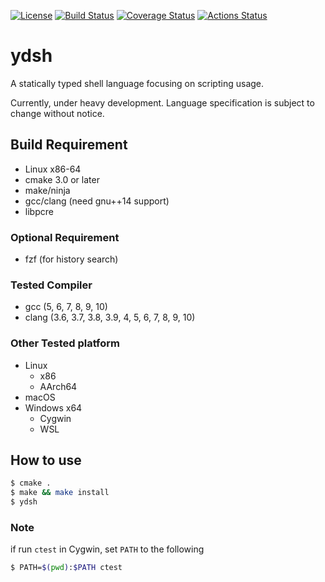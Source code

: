 
[![License](https://img.shields.io/badge/license-Apache%202-blue.svg)](#license)
[![Build Status](https://travis-ci.org/sekiguchi-nagisa/ydsh.svg?branch=master)](https://travis-ci.org/sekiguchi-nagisa/ydsh)
[![Coverage Status](https://coveralls.io/repos/github/sekiguchi-nagisa/ydsh/badge.svg?branch=master)](https://coveralls.io/github/sekiguchi-nagisa/ydsh?branch=master)
[![Actions Status](https://github.com/sekiguchi-nagisa/ydsh/workflows/GitHub%20Actions/badge.svg)](https://github.com/sekiguchi-nagisa/ydsh/actions)

# ydsh
A statically typed shell language focusing on scripting usage.

Currently, under heavy development.
Language specification is subject to change without notice. 

## Build Requirement
* Linux x86-64
* cmake 3.0 or later
* make/ninja
* gcc/clang (need gnu++14 support)
* libpcre

### Optional Requirement
* fzf (for history search)

### Tested Compiler
* gcc (5, 6, 7, 8, 9, 10)
* clang (3.6, 3.7, 3.8, 3.9, 4, 5, 6, 7, 8, 9, 10)

### Other Tested platform
* Linux
  * x86
  * AArch64
* macOS
* Windows x64
  * Cygwin
  * WSL

## How to use

```sh
$ cmake .
$ make && make install
$ ydsh
```

### Note
if run ``ctest`` in Cygwin, set ``PATH`` to the following
```sh
$ PATH=$(pwd):$PATH ctest
```